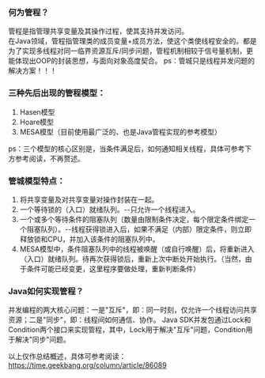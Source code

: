 ### 何为管程？
管程是指管理共享变量及其操作过程，使其支持并发访问。  
在Java领域，管程指管理类的成员变量+成员方法，使这个类使线程安全的。都是为了实现多线程对同一临界资源互斥/同步问题，管程机制相较于信号量机制，更能体现出OOP的封装思想，与面向对象高度契合。
ps：管城只是线程并发问题的解决方案！！！

### 三种先后出现的管程模型：  
1. Hasen模型 
2. Hoare模型 
3. MESA模型（目前使用最广泛的、也是Java管程实现的参考模型）  

ps：三个模型的核心区别是，当条件满足后，如何通知相关线程，具体可参考下方参考阅读，不再赘述。  

### 管城模型特点：  
1. 将共享变量及对共享变量对操作封装在一起。  
2. 一个等待锁的（入口）就绪队列。--只允许一个线程进入。
3. 一个或多个等待条件的阻塞队列（数量由限制条件决定，每个限定条件绑定一个阻塞队列）。--线程获得锁进入后，如果不满足（内部）限定条件，则立即释放锁和CPU，并加入该条件的阻塞队列中。  
4. MESA模型中，条件阻塞队列中的线程被唤醒（或自行唤醒）后，将重新进入（入口）就绪队列。待再次获得锁后，重新上次中断处开始执行。（当然，由于条件可能已经变更，这里程序要做处理，重新判断条件）


### Java如何实现管程？
并发编程的两大核心问题：一是"互斥"，即：同一时刻，仅允许一个线程访问共享资源；二是"同步"，即：线程间如何通信、协作。
Java SDK并发包通过Lock和Condition两个接口来实现管程，其中，Lock用于解决"互斥"问题，Condition用于解决"同步"问题。




以上仅作总结概述，具体可参考阅读：https://time.geekbang.org/column/article/86089